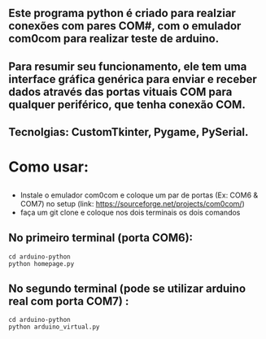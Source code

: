 ## Este programa python é criado para realziar conexões com pares COM#, com o emulador com0com para realizar teste de arduino. 
##
## Para resumir seu funcionamento, ele tem uma interface gráfica genérica para enviar e receber dados através das portas vituais COM para qualquer periférico, que tenha conexão COM. 
## Tecnolgias: CustomTkinter, Pygame, PySerial.
# Como usar:
##
- Instale o emulador com0com e coloque um par de portas (Ex: COM6 & COM7) no setup (link: https://sourceforge.net/projects/com0com/)
- faça um git clone e coloque nos dois terminais os dois comandos

## No primeiro terminal (porta COM6):
```
cd arduino-python
python homepage.py

```
## No segundo terminal (pode se utilizar arduino real com porta COM7) : 
```
cd arduino-python
python arduino_virtual.py

```

